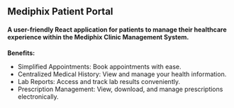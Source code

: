 ## Mediphix Patient Portal
#### A user-friendly React application for patients to manage their healthcare experience within the Mediphix Clinic Management System.

**Benefits:**

- Simplified Appointments: Book appointments with ease.
- Centralized Medical History: View and manage your health information.
- Lab Reports: Access and track lab results conveniently.
- Prescription Management: View, download, and manage prescriptions electronically.